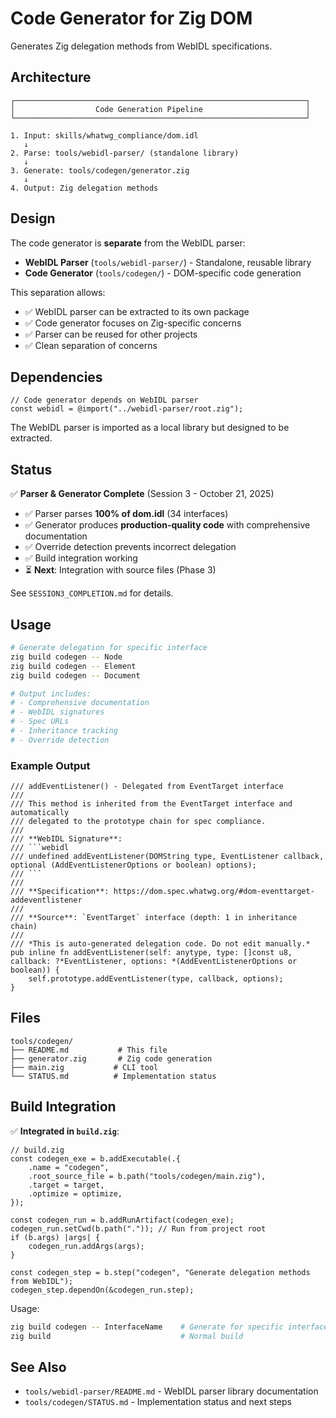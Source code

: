 # Code Generator for Zig DOM

Generates Zig delegation methods from WebIDL specifications.

## Architecture

```
┌─────────────────────────────────────────────────────────────────┐
│                  Code Generation Pipeline                       │
└─────────────────────────────────────────────────────────────────┘

1. Input: skills/whatwg_compliance/dom.idl
   ↓
2. Parse: tools/webidl-parser/ (standalone library)
   ↓
3. Generate: tools/codegen/generator.zig
   ↓
4. Output: Zig delegation methods
```

## Design

The code generator is **separate** from the WebIDL parser:

- **WebIDL Parser** (`tools/webidl-parser/`) - Standalone, reusable library
- **Code Generator** (`tools/codegen/`) - DOM-specific code generation

This separation allows:
- ✅ WebIDL parser can be extracted to its own package
- ✅ Code generator focuses on Zig-specific concerns
- ✅ Parser can be reused for other projects
- ✅ Clean separation of concerns

## Dependencies

```zig
// Code generator depends on WebIDL parser
const webidl = @import("../webidl-parser/root.zig");
```

The WebIDL parser is imported as a local library but designed to be extracted.

## Status

✅ **Parser & Generator Complete** (Session 3 - October 21, 2025)

- ✅ Parser parses **100% of dom.idl** (34 interfaces)
- ✅ Generator produces **production-quality code** with comprehensive documentation
- ✅ Override detection prevents incorrect delegation
- ✅ Build integration working
- ⏳ **Next**: Integration with source files (Phase 3)

See `SESSION3_COMPLETION.md` for details.

## Usage

```bash
# Generate delegation for specific interface
zig build codegen -- Node
zig build codegen -- Element
zig build codegen -- Document

# Output includes:
# - Comprehensive documentation
# - WebIDL signatures
# - Spec URLs
# - Inheritance tracking
# - Override detection
```

### Example Output

```zig
/// addEventListener() - Delegated from EventTarget interface
///
/// This method is inherited from the EventTarget interface and automatically
/// delegated to the prototype chain for spec compliance.
///
/// **WebIDL Signature**:
/// ```webidl
/// undefined addEventListener(DOMString type, EventListener callback, optional (AddEventListenerOptions or boolean) options);
/// ```
///
/// **Specification**: https://dom.spec.whatwg.org/#dom-eventtarget-addeventlistener
///
/// **Source**: `EventTarget` interface (depth: 1 in inheritance chain)
///
/// *This is auto-generated delegation code. Do not edit manually.*
pub inline fn addEventListener(self: anytype, type: []const u8, callback: ?*EventListener, options: *(AddEventListenerOptions or boolean)) {
    self.prototype.addEventListener(type, callback, options);
}
```

## Files

```
tools/codegen/
├── README.md           # This file
├── generator.zig       # Zig code generation
├── main.zig           # CLI tool
└── STATUS.md          # Implementation status
```

## Build Integration

✅ **Integrated in `build.zig`**:

```zig
// build.zig
const codegen_exe = b.addExecutable(.{
    .name = "codegen",
    .root_source_file = b.path("tools/codegen/main.zig"),
    .target = target,
    .optimize = optimize,
});

const codegen_run = b.addRunArtifact(codegen_exe);
codegen_run.setCwd(b.path(".")); // Run from project root
if (b.args) |args| {
    codegen_run.addArgs(args);
}

const codegen_step = b.step("codegen", "Generate delegation methods from WebIDL");
codegen_step.dependOn(&codegen_run.step);
```

Usage:
```bash
zig build codegen -- InterfaceName    # Generate for specific interface
zig build                             # Normal build
```

## See Also

- `tools/webidl-parser/README.md` - WebIDL parser library documentation
- `tools/codegen/STATUS.md` - Implementation status and next steps
